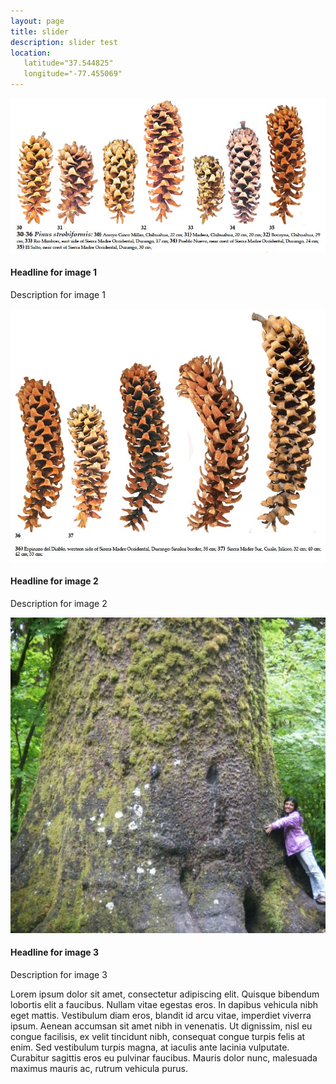 ```yaml
---
layout: page
title: slider
description: slider test
location:
   latitude="37.544825"
   longitude="-77.455069"
---
```


<div class="container">

<div class="span8">
	<div id="slider" class="carousel slide">
		<div class="carousel-inner">
			<div class="item">
				<img src="../assets/pics/strobiformis08.jpg">
				<div class="carousel-caption">
					<h4>Headline for image 1</h4>
					<p>Description for image 1</p>
				</div>
			</div>
			<div class="item">
				<img src="../assets/pics/strobiformis09.jpg">
				<div class="carousel-caption">
					<h4>Headline for image 2</h4>
					<p>Description for image 2</p>
				</div>
			</div>
			<div class="item">
				<img src="../assets/pics/Mitra_treehug.JPG">
				<div class="carousel-caption">
					<h4>Headline for image 3</h4>
					<p>Description for image 3</p>
				</div>
			</div>
		</div>
	</div>
</div>

<!-- random 1 para Lorem ipsum text from URL: https://lipsum.com/feed/html -->

<a name="top"></a>
<p>Lorem ipsum dolor sit amet, consectetur adipiscing elit. Quisque bibendum lobortis elit a faucibus. Nullam vitae egestas eros. In dapibus vehicula nibh eget mattis. Vestibulum diam eros, blandit id arcu vitae, imperdiet viverra ipsum. Aenean accumsan sit amet nibh in venenatis. Ut dignissim, nisl eu congue facilisis, ex velit tincidunt nibh, consequat congue turpis felis at enim. Sed vestibulum turpis magna, at iaculis ante lacinia vulputate. Curabitur sagittis eros eu pulvinar faucibus. Mauris dolor nunc, malesuada maximus mauris ac, rutrum vehicula purus.</p>

</div>
<!-- /*container -->
